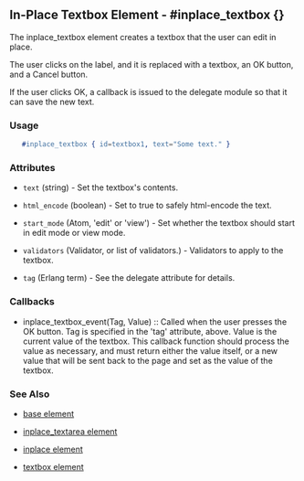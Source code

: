 
## In-Place Textbox Element - #inplace_textbox {}

  The inplace_textbox element creates a textbox that the user can
  edit in place.

  The user clicks on the label, and it is replaced with a textbox, an OK button, and a
  Cancel button. 

  If the user clicks OK, a callback is issued to the delegate module
  so that it can save the new text.

### Usage

```erlang
   #inplace_textbox { id=textbox1, text="Some text." }

```

### Attributes

   * `text` (string) - Set the textbox's contents.

   * `html_encode` (boolean) - Set to true to safely html-encode the text.

   * `start_mode` (Atom, 'edit' or 'view') - Set whether the textbox should
      start in edit mode or view mode.

   * `validators` (Validator, or list of validators.) - Validators to apply
      to the textbox.

   * `tag` (Erlang term) - See the delegate attribute for details.

### Callbacks

 *  inplace_textbox_event(Tag, Value) :: Called when the user presses the OK
      button. Tag is specified in the 'tag' attribute, above.  Value is the
      current value of the textbox. This callback function should process the
      value as necessary, and must return either the value itself, or a new value
      that will be sent back to the page and set as the value of the textbox.

### See Also

 *  [base element](./element_base.md)

 *  [inplace_textarea element](./inplace_textarea.html)

 *  [inplace element](./inplace.html)

 *  [textbox element](./textbox.html)

 
